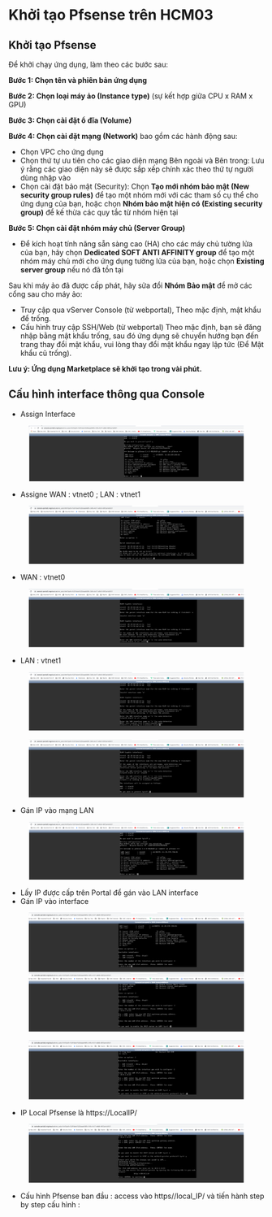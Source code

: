 # Khởi tạo Pfsense trên HCM03

## Khởi tạo Pfsense

Để khởi chạy ứng dụng, làm theo các bước sau:

**Bước 1: Chọn tên và phiên bản ứng dụng**

**Bước 2: Chọn loại máy ảo (Instance type)** (sự kết hợp giữa CPU x RAM x GPU)

**Bước 3: Chọn cài đặt ổ đĩa (Volume)**

**Bước 4: Chọn cài đặt mạng (Network)** bao gồm các hành động sau:

* Chọn VPC cho ứng dụng
* Chọn thứ tự ưu tiên cho các giao diện mạng Bên ngoài và Bên trong: Lưu ý rằng các giao diện này sẽ được sắp xếp chính xác theo thứ tự người dùng nhập vào
* Chọn cài đặt bảo mật (Security): Chọn **Tạo mới nhóm bảo mật (New security group rules)** để tạo một nhóm mới với các tham số cụ thể cho ứng dụng của bạn, hoặc chọn **Nhóm bảo mật hiện có (Existing security group)** để kế thừa các quy tắc từ nhóm hiện tại

**Bước 5: Chọn cài đặt nhóm máy chủ (Server Group)**

* Để kích hoạt tính năng sẵn sàng cao (HA) cho các máy chủ tường lửa của bạn, hãy chọn **Dedicated SOFT ANTI AFFINITY group** để tạo một nhóm máy chủ mới cho ứng dụng tường lửa của bạn, hoặc chọn **Existing server group** nếu nó đã tồn tại

Sau khi máy ảo đã được cấp phát, hãy sửa đổi **Nhóm Bảo mật** để mở các cổng sau cho máy ảo:

* Truy cập qua vServer Console (từ webportal), Theo mặc định, mật khẩu để trống.&#x20;
* Cấu hình truy cập SSH/Web (từ webportal) Theo mặc định, bạn sẽ đăng nhập bằng mật khẩu trống, sau đó ứng dụng sẽ chuyển hướng bạn đến trang thay đổi mật khẩu, vui lòng thay đổi mật khẩu ngay lập tức (Để Mật khẩu cũ trống).&#x20;

**Lưu ý: Ứng dụng Marketplace sẽ khởi tạo trong vài phút.**

## Cấu hình interface thông qua Console&#x20;

* Assign Interface

<figure><img src="../../../../.gitbook/assets/image (675).png" alt=""><figcaption></figcaption></figure>

* Assigne WAN : vtnet0 ; LAN : vtnet1

<figure><img src="../../../../.gitbook/assets/image (676).png" alt=""><figcaption></figcaption></figure>

* WAN : vtnet0

<figure><img src="../../../../.gitbook/assets/image (677).png" alt=""><figcaption></figcaption></figure>

* LAN : vtnet1

<figure><img src="../../../../.gitbook/assets/image (678).png" alt=""><figcaption></figcaption></figure>

<figure><img src="../../../../.gitbook/assets/image (679).png" alt=""><figcaption></figcaption></figure>

* Gán IP vào mạng LAN

<figure><img src="../../../../.gitbook/assets/image (680).png" alt=""><figcaption></figcaption></figure>

* Lấy IP được cấp trên Portal để gán vào LAN interface
* Gán IP vào interface

<figure><img src="../../../../.gitbook/assets/image (681).png" alt=""><figcaption></figcaption></figure>

<figure><img src="../../../../.gitbook/assets/image (682).png" alt=""><figcaption></figcaption></figure>

* IP Local Pfsense là https://LocalIP/

<figure><img src="../../../../.gitbook/assets/image (683).png" alt=""><figcaption></figcaption></figure>

* Cấu hình Pfsense ban đầu : access vào https//local\_IP/ và tiến hành step by step cấu hình :&#x20;
